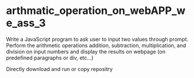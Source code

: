 # arthmatic_operation_on_webAPP_we_ass_3

Write a JavaScript program to ask user to input two values through prompt. Perform the
arithmetic operations addition, subtraction, multiplication, and division on input numbers and
display the results on webpage (on predefined paragraphs or div, etc...)

Directly download and run or copy repositry
